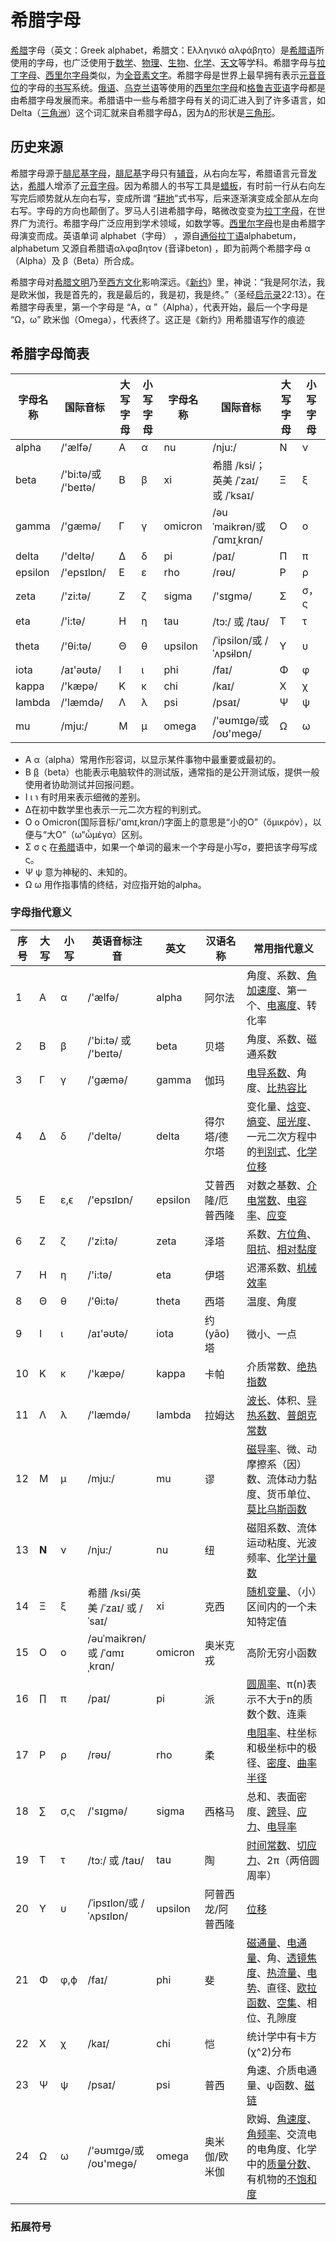 # 希腊字母

[希腊](https://baike.baidu.com/item/希腊/197766)字母（英文：Greek alphabet，希腊文：Ελληνικό αλφάβητο）是[希腊语](https://baike.baidu.com/item/希腊语/675775)所使用的字母，也广泛使用于[数学](https://baike.baidu.com/item/数学/107037)、[物理](https://baike.baidu.com/item/物理/127205)、[生物](https://baike.baidu.com/item/生物/161443)、[化学](https://baike.baidu.com/item/化学/127240)、[天文](https://baike.baidu.com/item/天文/18024)等学科。希腊字母与[拉丁字母](https://baike.baidu.com/item/拉丁字母/1936851)、[西里尔字母](https://baike.baidu.com/item/西里尔字母/11058406)类似，为[全音素文字](https://baike.baidu.com/item/全音素文字/5304985)。希腊字母是世界上最早拥有表示[元音](https://baike.baidu.com/item/元音/2811)[音位](https://baike.baidu.com/item/音位/5689724)的字母的[书写](https://baike.baidu.com/item/书写/10647350)系统。[俄语](https://baike.baidu.com/item/俄语/315852)、[乌克兰语](https://baike.baidu.com/item/乌克兰语/4743599)等使用的[西里尔字母](https://baike.baidu.com/item/西里尔字母/11058406)和[格鲁吉亚语](https://baike.baidu.com/item/格鲁吉亚语/6545356)字母都是由希腊字母发展而来。希腊语中一些与希腊字母有关的词汇进入到了许多语言，如Delta（[三角洲](https://baike.baidu.com/item/三角洲/35175)）这个词汇就来自希腊字母Δ，因为Δ的形状是[三角形](https://baike.baidu.com/item/三角形/179552)。

## 历史来源

希腊字母源于[腓尼基字母](https://baike.baidu.com/item/腓尼基字母)，[腓尼基](https://baike.baidu.com/item/腓尼基)字母只有[辅音](https://baike.baidu.com/item/辅音/5689893)，从右向左写，希腊语言元音[发达](https://baike.baidu.com/item/发达/118646)，[希腊](https://baike.baidu.com/item/希腊/197766)人增添了[元音字母](https://baike.baidu.com/item/元音字母)。因为希腊人的书写工具是[蜡板](https://baike.baidu.com/item/蜡板/5451428)，有时前一行从右向左写完后顺势就从左向右写，变成所谓 “[耕地](https://baike.baidu.com/item/耕地/672029)”式书写，后来逐渐演变成全部从左向右写。字母的方向也颠倒了。罗马人引进希腊字母，略微改变变为[拉丁字母](https://baike.baidu.com/item/拉丁字母)，在世界广为流行。希腊字母广泛应用到学术领域，如数学等。[西里尔字母](https://baike.baidu.com/item/西里尔字母)也是由希腊字母演变而成。英语单词 alphabet（字母） ，源自[通俗拉丁语](https://baike.baidu.com/item/通俗拉丁语)alphabetum，alphabetum 又源自希腊语αλφαβητον (音译beton) ，即为前两个希腊字母 α（Alpha）及 β（Beta）所合成。

希腊字母对[希腊文明](https://baike.baidu.com/item/希腊文明)乃至[西方文化](https://baike.baidu.com/item/西方文化)影响深远。《[新约](https://baike.baidu.com/item/新约)》里，神说：“我是阿尔法，我是欧米伽，我是首先的，我是最后的，我是初，我是终。”（圣经[启示录](https://baike.baidu.com/item/启示录)22:13）。在希腊字母表里，第一个字母是 “Α，α ”（Alpha），代表开始，最后一个字母是 “Ω，ω” 欧米伽（Omega），代表终了。这正是《新约》用希腊语写作的痕迹

## **希腊字母简表**

| 字母名称 | 国际音标            | 大写字母 | 小写字母 | 字母名称 | 国际音标                           | 大写字母 | 小写字母 |
| -------- | ------------------- | -------- | -------- | -------- | ---------------------------------- | -------- | -------- |
| alpha    | /'ælfə/             | Α        | α        | nu       | /nju:/                             | Ν        | ν        |
| beta     | /'bi:tə/或 /'beɪtə/ | Β        | β        | xi       | 希腊 /ksi/；英美 /ˈzaɪ/ 或 /ˈksaɪ/ | Ξ        | ξ        |
| gamma    | /'gæmə/             | Γ        | γ        | omicron  | /əuˈmaikrən/或 /ˈɑmɪˌkrɑn/         | Ο        | ο        |
| delta    | /'deltə/            | Δ        | δ        | pi       | /paɪ/                              | Π        | π        |
| epsilon  | /'epsɪlɒn/          | Ε        | ε        | rho      | /rəʊ/                              | Ρ        | ρ        |
| zeta     | /'zi:tə/            | Ζ        | ζ        | sigma    | /'sɪɡmə/                           | Σ        | σ， ς    |
| eta      | /'i:tə/             | Η        | η        | tau      | /tɔ:/ 或 /taʊ/                     | Τ        | τ        |
| theta    | /'θi:tə/            | Θ        | θ        | upsilon  | /ˈipsilon/或 /ˈʌpsɨlɒn/            | Υ        | υ        |
| iota     | /aɪ'əʊtə/           | Ι        | ι        | phi      | /faɪ/                              | Φ        | φ        |
| kappa    | /'kæpə/             | Κ        | κ        | chi      | /kaɪ/                              | Χ        | χ        |
| lambda   | /'læmdə/            | Λ        | λ        | psi      | /psaɪ/                             | Ψ        | ψ        |
| mu       | /mju:/              | Μ        | μ        | omega    | /'əʊmɪɡə/或 /oʊ'meɡə/              | Ω        | ω        |

- Α α（alpha）常用作形容词，以显示某件事物中最重要或最初的。
- Β [β](https://baike.baidu.com/item/β/9134749)（beta）也能表示电脑软件的测试版，通常指的是公开测试版，提供一般使用者协助测试并回报问题。
- Ι ι ℩ 有时用来表示细微的差别。
- Δ在初中数学里也表示一元二次方程的判别式。
- Ο ο Omicron(国际音标/'ɑmɪ,krɑn/)字面上的意思是“小的O”（ὄμικρόν），以便与“大O”（ω“ὦμέγα）区别。
- Σ σ ς 在[希腊](https://baike.baidu.com/item/希腊)语中，如果一个单词的最末一个字母是小写σ，要把该字母写成 ς。
- Ψ ψ 意为神秘的、未知的。
- Ω ω 用作指事情的终结，对应指开始的alpha。



### 字母指代意义

| 序号 | 大写  | 小写 | 英语音标注音                    | 英文    | 汉语名称          | 常用指代意义                                                 |
| ---- | ----- | ---- | ------------------------------- | ------- | ----------------- | ------------------------------------------------------------ |
| 1    | Α     | α    | /'ælfə/                         | alpha   | 阿尔法            | 角度、系数、[角加速度](https://baike.baidu.com/item/角加速度/4166196)、第一个、[电离度](https://baike.baidu.com/item/电离度/554241)、转化率 |
| 2    | Β     | β    | /'bi:tə/ 或 /'beɪtə/            | beta    | 贝塔              | 角度、系数、磁通系数                                         |
| 3    | Γ     | γ    | /'gæmə/                         | gamma   | 伽玛              | [电导系数](https://baike.baidu.com/item/电导系数/22289558)、角度、[比热容比](https://baike.baidu.com/item/比热容比/3703101) |
| 4    | Δ     | δ    | /'deltə/                        | delta   | 得尔塔/德尔塔     | 变化量、[焓变](https://baike.baidu.com/item/焓变/6449903)、[熵变](https://baike.baidu.com/item/熵变/3195222)、[屈光度](https://baike.baidu.com/item/屈光度/3199182)、一元二次方程中的[判别式](https://baike.baidu.com/item/判别式/10834494)、[化学位移](https://baike.baidu.com/item/化学位移/3823772) |
| 5    | Ε     | ε,ϵ  | /'epsɪlɒn/                      | epsilon | 艾普西隆/厄普西隆 | 对数之基数、[介电常数](https://baike.baidu.com/item/介电常数/1017137)、[电容率](https://baike.baidu.com/item/电容率/5333701)、[应变](https://baike.baidu.com/item/应变/13858771) |
| 6    | Ζ     | ζ    | /'zi:tə/                        | zeta    | 泽塔              | 系数、[方位角](https://baike.baidu.com/item/方位角/493239)、[阻抗](https://baike.baidu.com/item/阻抗/332224)、[相对黏度](https://baike.baidu.com/item/相对黏度/4520289) |
| 7    | Η     | η    | /'i:tə/                         | eta     | 伊塔              | 迟滞系数、[机械效率](https://baike.baidu.com/item/机械效率/2685290) |
| 8    | Θ     | θ    | /'θi:tə/                        | theta   | 西塔              | 温度、角度                                                   |
| 9    | Ι     | ι    | /aɪ'əʊtə/                       | iota    | 约(yāo)塔         | 微小、一点                                                   |
| 10   | Κ     | κ    | /'kæpə/                         | kappa   | 卡帕              | 介质常数、[绝热指数](https://baike.baidu.com/item/绝热指数/8099046) |
| 11   | Λ     | λ    | /'læmdə/                        | lambda  | 拉姆达            | [波长](https://baike.baidu.com/item/波长/829184)、体积、[导热系数](https://baike.baidu.com/item/导热系数/1935502)、[普朗克常数](https://baike.baidu.com/item/普朗克常数/812256) |
| 12   | Μ     | μ    | /mju:/                          | mu      | 谬                | [磁导率](https://baike.baidu.com/item/磁导率/2385561)、微、动摩擦系（因）数、流体动力黏度、货币单位、[莫比乌斯函数](https://baike.baidu.com/item/莫比乌斯函数/2567473) |
| 13   | **Ν** | ν    | /nju:/                          | nu      | 纽                | 磁阻系数、流体运动粘度、光波频率、[化学计量数](https://baike.baidu.com/item/化学计量数/7264890) |
| 14   | Ξ     | ξ    | 希腊 /ksi/英美 /ˈzaɪ/ 或 /ˈsaɪ/ | xi      | 克西              | [随机变量](https://baike.baidu.com/item/随机变量/828980)、（小）区间内的一个未知特定值 |
| 15   | Ο     | ο    | /əuˈmaikrən/或 /ˈɑmɪˌkrɑn/      | omicron | 奥米克戎          | 高阶无穷小函数                                               |
| 16   | ∏     | π    | /paɪ/                           | pi      | 派                | [圆周率](https://baike.baidu.com/item/圆周率/139930)、π(n)表示不大于n的质数个数、连乘 |
| 17   | Ρ     | ρ    | /rəʊ/                           | rho     | 柔                | [电阻率](https://baike.baidu.com/item/电阻率/786893)、柱坐标和极坐标中的极径、[密度](https://baike.baidu.com/item/密度/718381)、[曲率半径](https://baike.baidu.com/item/曲率半径/2036643) |
| 18   | ∑     | σ,ς  | /'sɪɡmə/                        | sigma   | 西格马            | 总和、表面密度、[跨导](https://baike.baidu.com/item/跨导/149772)、[应力](https://baike.baidu.com/item/应力/3075028)、[电导率](https://baike.baidu.com/item/电导率/1016751) |
| 19   | Τ     | τ    | /tɔ:/ 或 /taʊ/                  | tau     | 陶                | [时间常数](https://baike.baidu.com/item/时间常数/3417132)、[切应力](https://baike.baidu.com/item/切应力/9613446)、2π（两倍圆周率） |
| 20   | Υ     | υ    | /ˈipsɪlon/或 /ˈʌpsɪlɒn/         | upsilon | 阿普西龙/阿普西隆 | [位移](https://baike.baidu.com/item/位移/823868)             |
| 21   | Φ     | φ,ϕ  | /faɪ/                           | phi     | 斐                | [磁通量](https://baike.baidu.com/item/磁通量/2386940)、[电通量](https://baike.baidu.com/item/电通量/5307225)、角、[透镜焦度](https://baike.baidu.com/item/透镜焦度/6475897)、[热流量](https://baike.baidu.com/item/热流量/5727729)、[电势](https://baike.baidu.com/item/电势/2869498)、直径、[欧拉函数](https://baike.baidu.com/item/欧拉函数/1944850)、[空集](https://baike.baidu.com/item/空集/5016874)、相位、孔隙度 |
| 22   | Χ     | χ    | /kaɪ/                           | chi     | 恺                | 统计学中有卡方(χ^2)分布                                      |
| 23   | Ψ     | ψ    | /psaɪ/                          | psi     | 普西              | 角速、介质电通量、ψ函数、[磁链](https://baike.baidu.com/item/磁链/9517557) |
| 24   | Ω     | ω    | /'əʊmɪɡə/或 /oʊ'meɡə/           | omega   | 奥米伽/欧米伽     | 欧姆、[角速度](https://baike.baidu.com/item/角速度/1532689)、[角频率](https://baike.baidu.com/item/角频率/11053586)、交流电的电角度、化学中的[质量分数](https://baike.baidu.com/item/质量分数/8118317)、有机物的[不饱和度](https://baike.baidu.com/item/不饱和度/11047939) |



### 拓展符号